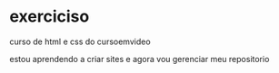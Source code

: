 # exerciciso
 curso de html e css do cursoemvideo

 estou aprendendo a criar sites e agora vou gerenciar meu repositorio 

